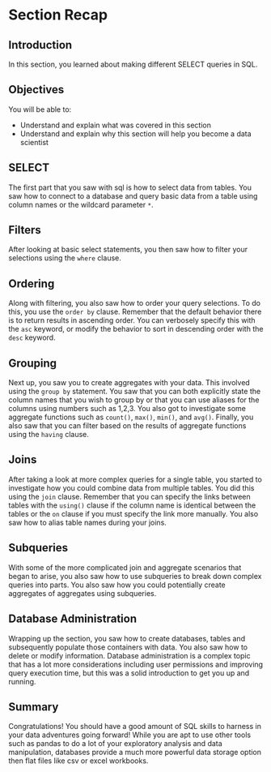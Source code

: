
# Section Recap

## Introduction

In this section, you learned about making different SELECT queries in SQL.

## Objectives

You will be able to:
* Understand and explain what was covered in this section
* Understand and explain why this section will help you become a data scientist

## SELECT

The first part that you saw with sql is how to select data from tables. You saw how to connect to a database and query basic data from a table using column names or the wildcard parameter `*`. 

## Filters

After looking at basic select statements, you then saw how to filter your selections using the `where` clause.

## Ordering

Along with filtering, you also saw how to order your query selections. To do this, you use the `order by` clause. Remember that the default behavior there is to return results in ascending order. You can verbosely specify this with the `asc` keyword, or modify the behavior to sort in descending order with the `desc` keyword.

## Grouping

Next up, you saw you to create aggregates with your data. This involved using the `group by` statement. You saw that you can both explicitly state the column names that you wish to group by or that you can use aliases for the columns using numbers such as 1,2,3. You also got to investigate some aggregate functions such as `count()`, `max()`, `min()`, and `avg()`. Finally, you also saw that you can filter based on the results of aggregate functions using the `having` clause. 

## Joins

After taking a look at more complex queries for a single table, you started to investigate how you could combine data from multiple tables. You did this using the `join` clause. Remember that you can specify the links between tables with the `using()` clause if the column name is identical between the tables or the `on` clause if you must specify the link more manually. You also saw how to alias table names during your joins.

## Subqueries

With some of the more complicated join and aggregate scenarios that began to arise, you also saw how to use subqueries to break down complex queries into parts. You also saw how you could potentially create aggregates of aggregates using subqueries.

## Database Administration

Wrapping up the section, you saw how to create databases, tables and subsequently populate those containers with data. You also saw how to delete or modify information. Database administration is a complex topic that has a lot more considerations including user permissions and improving query execution time, but this was a solid introduction to get you up and running.

## Summary

Congratulations! You should have a good amount of SQL skills to harness in your data adventures going forward! While you are apt to use other tools such as pandas to do a lot of your exploratory analysis and data manipulation, databases provide a much more powerful data storage option then flat files like csv or excel workbooks.
